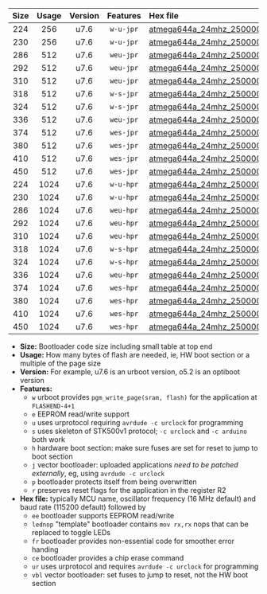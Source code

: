 |Size|Usage|Version|Features|Hex file|
|:-:|:-:|:-:|:-:|:--|
|224|256|u7.6|`w-u-jpr`|[atmega644a_24mhz_250000bps_ur_vbl.hex](https://raw.githubusercontent.com/stefanrueger/urboot/main/bootloaders/atmega644a/fcpu_24mhz/250000_bps/atmega644a_24mhz_250000bps_ur_vbl.hex)|
|230|256|u7.6|`w-u-jpr`|[atmega644a_24mhz_250000bps_lednop_ur_vbl.hex](https://raw.githubusercontent.com/stefanrueger/urboot/main/bootloaders/atmega644a/fcpu_24mhz/250000_bps/atmega644a_24mhz_250000bps_lednop_ur_vbl.hex)|
|286|512|u7.6|`weu-jpr`|[atmega644a_24mhz_250000bps_ee_ur_vbl.hex](https://raw.githubusercontent.com/stefanrueger/urboot/main/bootloaders/atmega644a/fcpu_24mhz/250000_bps/atmega644a_24mhz_250000bps_ee_ur_vbl.hex)|
|292|512|u7.6|`weu-jpr`|[atmega644a_24mhz_250000bps_ee_lednop_ur_vbl.hex](https://raw.githubusercontent.com/stefanrueger/urboot/main/bootloaders/atmega644a/fcpu_24mhz/250000_bps/atmega644a_24mhz_250000bps_ee_lednop_ur_vbl.hex)|
|310|512|u7.6|`weu-jpr`|[atmega644a_24mhz_250000bps_ee_lednop_fr_ur_vbl.hex](https://raw.githubusercontent.com/stefanrueger/urboot/main/bootloaders/atmega644a/fcpu_24mhz/250000_bps/atmega644a_24mhz_250000bps_ee_lednop_fr_ur_vbl.hex)|
|318|512|u7.6|`w-s-jpr`|[atmega644a_24mhz_250000bps_vbl.hex](https://raw.githubusercontent.com/stefanrueger/urboot/main/bootloaders/atmega644a/fcpu_24mhz/250000_bps/atmega644a_24mhz_250000bps_vbl.hex)|
|324|512|u7.6|`w-s-jpr`|[atmega644a_24mhz_250000bps_lednop_vbl.hex](https://raw.githubusercontent.com/stefanrueger/urboot/main/bootloaders/atmega644a/fcpu_24mhz/250000_bps/atmega644a_24mhz_250000bps_lednop_vbl.hex)|
|336|512|u7.6|`weu-jpr`|[atmega644a_24mhz_250000bps_ee_lednop_fr_ce_ur_vbl.hex](https://raw.githubusercontent.com/stefanrueger/urboot/main/bootloaders/atmega644a/fcpu_24mhz/250000_bps/atmega644a_24mhz_250000bps_ee_lednop_fr_ce_ur_vbl.hex)|
|374|512|u7.6|`wes-jpr`|[atmega644a_24mhz_250000bps_ee_vbl.hex](https://raw.githubusercontent.com/stefanrueger/urboot/main/bootloaders/atmega644a/fcpu_24mhz/250000_bps/atmega644a_24mhz_250000bps_ee_vbl.hex)|
|380|512|u7.6|`wes-jpr`|[atmega644a_24mhz_250000bps_ee_lednop_vbl.hex](https://raw.githubusercontent.com/stefanrueger/urboot/main/bootloaders/atmega644a/fcpu_24mhz/250000_bps/atmega644a_24mhz_250000bps_ee_lednop_vbl.hex)|
|410|512|u7.6|`wes-jpr`|[atmega644a_24mhz_250000bps_ee_lednop_fr_vbl.hex](https://raw.githubusercontent.com/stefanrueger/urboot/main/bootloaders/atmega644a/fcpu_24mhz/250000_bps/atmega644a_24mhz_250000bps_ee_lednop_fr_vbl.hex)|
|450|512|u7.6|`wes-jpr`|[atmega644a_24mhz_250000bps_ee_lednop_fr_ce_vbl.hex](https://raw.githubusercontent.com/stefanrueger/urboot/main/bootloaders/atmega644a/fcpu_24mhz/250000_bps/atmega644a_24mhz_250000bps_ee_lednop_fr_ce_vbl.hex)|
|224|1024|u7.6|`w-u-hpr`|[atmega644a_24mhz_250000bps_ur.hex](https://raw.githubusercontent.com/stefanrueger/urboot/main/bootloaders/atmega644a/fcpu_24mhz/250000_bps/atmega644a_24mhz_250000bps_ur.hex)|
|230|1024|u7.6|`w-u-hpr`|[atmega644a_24mhz_250000bps_lednop_ur.hex](https://raw.githubusercontent.com/stefanrueger/urboot/main/bootloaders/atmega644a/fcpu_24mhz/250000_bps/atmega644a_24mhz_250000bps_lednop_ur.hex)|
|286|1024|u7.6|`weu-hpr`|[atmega644a_24mhz_250000bps_ee_ur.hex](https://raw.githubusercontent.com/stefanrueger/urboot/main/bootloaders/atmega644a/fcpu_24mhz/250000_bps/atmega644a_24mhz_250000bps_ee_ur.hex)|
|292|1024|u7.6|`weu-hpr`|[atmega644a_24mhz_250000bps_ee_lednop_ur.hex](https://raw.githubusercontent.com/stefanrueger/urboot/main/bootloaders/atmega644a/fcpu_24mhz/250000_bps/atmega644a_24mhz_250000bps_ee_lednop_ur.hex)|
|310|1024|u7.6|`weu-hpr`|[atmega644a_24mhz_250000bps_ee_lednop_fr_ur.hex](https://raw.githubusercontent.com/stefanrueger/urboot/main/bootloaders/atmega644a/fcpu_24mhz/250000_bps/atmega644a_24mhz_250000bps_ee_lednop_fr_ur.hex)|
|318|1024|u7.6|`w-s-hpr`|[atmega644a_24mhz_250000bps.hex](https://raw.githubusercontent.com/stefanrueger/urboot/main/bootloaders/atmega644a/fcpu_24mhz/250000_bps/atmega644a_24mhz_250000bps.hex)|
|324|1024|u7.6|`w-s-hpr`|[atmega644a_24mhz_250000bps_lednop.hex](https://raw.githubusercontent.com/stefanrueger/urboot/main/bootloaders/atmega644a/fcpu_24mhz/250000_bps/atmega644a_24mhz_250000bps_lednop.hex)|
|336|1024|u7.6|`weu-hpr`|[atmega644a_24mhz_250000bps_ee_lednop_fr_ce_ur.hex](https://raw.githubusercontent.com/stefanrueger/urboot/main/bootloaders/atmega644a/fcpu_24mhz/250000_bps/atmega644a_24mhz_250000bps_ee_lednop_fr_ce_ur.hex)|
|374|1024|u7.6|`wes-hpr`|[atmega644a_24mhz_250000bps_ee.hex](https://raw.githubusercontent.com/stefanrueger/urboot/main/bootloaders/atmega644a/fcpu_24mhz/250000_bps/atmega644a_24mhz_250000bps_ee.hex)|
|380|1024|u7.6|`wes-hpr`|[atmega644a_24mhz_250000bps_ee_lednop.hex](https://raw.githubusercontent.com/stefanrueger/urboot/main/bootloaders/atmega644a/fcpu_24mhz/250000_bps/atmega644a_24mhz_250000bps_ee_lednop.hex)|
|410|1024|u7.6|`wes-hpr`|[atmega644a_24mhz_250000bps_ee_lednop_fr.hex](https://raw.githubusercontent.com/stefanrueger/urboot/main/bootloaders/atmega644a/fcpu_24mhz/250000_bps/atmega644a_24mhz_250000bps_ee_lednop_fr.hex)|
|450|1024|u7.6|`wes-hpr`|[atmega644a_24mhz_250000bps_ee_lednop_fr_ce.hex](https://raw.githubusercontent.com/stefanrueger/urboot/main/bootloaders/atmega644a/fcpu_24mhz/250000_bps/atmega644a_24mhz_250000bps_ee_lednop_fr_ce.hex)|

- **Size:** Bootloader code size including small table at top end
- **Usage:** How many bytes of flash are needed, ie, HW boot section or a multiple of the page size
- **Version:** For example, u7.6 is an urboot version, o5.2 is an optiboot version
- **Features:**
  + `w` urboot provides `pgm_write_page(sram, flash)` for the application at `FLASHEND-4+1`
  + `e` EEPROM read/write support
  + `u` uses urprotocol requiring `avrdude -c urclock` for programming
  + `s` uses skeleton of STK500v1 protocol; `-c urclock` and `-c arduino` both work
  + `h` hardware boot section: make sure fuses are set for reset to jump to boot section
  + `j` vector bootloader: uploaded applications *need to be patched externally*, eg, using `avrdude -c urclock`
  + `p` bootloader protects itself from being overwritten
  + `r` preserves reset flags for the application in the register R2
- **Hex file:** typically MCU name, oscillator frequency (16 MHz default) and baud rate (115200 default) followed by
  + `ee` bootloader supports EEPROM read/write
  + `lednop` "template" bootloader contains `mov rx,rx` nops that can be replaced to toggle LEDs
  + `fr` bootloader provides non-essential code for smoother error handing
  + `ce` bootloader provides a chip erase command
  + `ur` uses urprotocol and requires `avrdude -c urclock` for programming
  + `vbl` vector bootloader: set fuses to jump to reset, not the HW boot section
